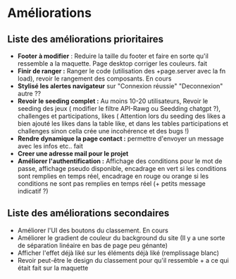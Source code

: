 # Améliorations 

## Liste des améliorations prioritaires 

- **Footer à modifier** : Reduire la taille du footer et faire en sorte qu'il ressemble a la maquette. Page desktop corriger les couleurs. fait
- **Finir de ranger :** Ranger le code (utilisation des +page.server avec la fn load), revoir le rangement des composants. En cours
- **Stylisé les alertes navigateur** sur "Connexion réussie" "Deconnexion" autre ??
- **Revoir le seeding complet :** Au moins 10-20 utilisateurs, Revoir le seeding des jeux ( modifier le filtre API-Rawg ou Seedding chatgpt ?), challenges et participations, likes ( Attention lors du seeding des likes a bien ajouté les likes dans la table like, et dans les tables participations et challenges sinon cella crée une incohérence et des bugs !)
- **Rendre dynamique la page contact :** permettre d'envoyer un message avec les infos etc.. fait
- **Creer une adresse mail pour le projet**
- **Améliorer l'authentification :** Affichage des conditions pour le mot de passe, affichage pseudo disponible, encadrage en vert si les conditions sont remplies en temps réel, encadrage en rouge ou orange si les conditions ne sont pas remplies en temps réel (+ petits message indicatif ?)

## Liste des améliorations secondaires 

- Améliorer l'UI des boutons du classement. En cours
- Améliorer le gradient de couleur du background du site (Il y a une sorte de séparation linéaire en bas de page peu génante)
- Afficher l'effet déjà liké sur les éléments déjà liké (remplissage blanc) 
- Revoir peut-être le design du classement pour qu'il ressemble + a ce qui était fait sur la maquette